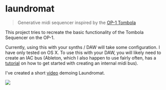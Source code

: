 # laundromat
> Generative midi sequencer inspired by the [OP-1 Tombola](https://www.youtube.com/watch?v=q1V3-FbPnnk)

This project tries to recreate the basic functionality of the Tombola Sequencer on the OP-1.

Currently, using this with your synths / DAW will take some configuration. I have only tested on OS X. To use this with your DAW, you will likely need to create an IAC bus (Ableton, which I also happen to use fairly often, has a [tutorial](https://www.ableton.com/en/help/article/using-virtual-MIDI-buses-live/) on how to get started with creating an internal midi bus).

I've created a short [video](https://youtu.be/soI7Zq1B2aY) demoing Laundromat.


![](https://cloud.githubusercontent.com/assets/12987958/15099378/f718a158-1521-11e6-82f2-7a10e4d106d2.gif)
